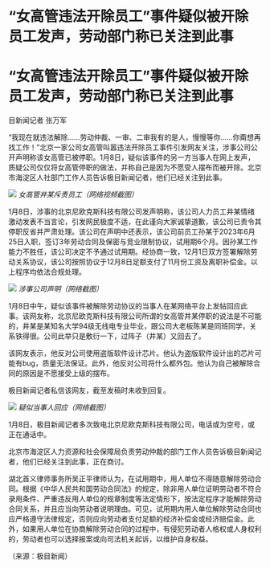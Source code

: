 # “女高管违法开除员工”事件疑似被开除员工发声，劳动部门称已关注到此事

# “女高管违法开除员工”事件疑似被开除员工发声，劳动部门称已关注到此事

目新闻记者 张万军

“我现在就违法解除……劳动仲裁、一审、二审我有的是人，慢慢等你……你甭想再找工作！”北京一家公司女高管叫嚣违法开除员工事件引发网友关注，涉事公司公开声明称该女高管已被停职。1月8日，疑似该事件的另一方当事人在网上发声，质疑公司仅仅将女高管停职的做法，并称自己是因为不愿受人摆布而被开除。北京市海淀区人社部门工作人员告诉极目新闻记者，他们已经关注到此事。

![](https://inews.gtimg.com/om_bt/OtnfB81LyBNQTEspLHJJ6yVl721_La8vv7fE1lOXDQ2zUAA/1000)
_女高管井某斥责员工（网络视频截图）_

1月8日，涉事的北京尼欧克斯科技有限公司发声明称，该公司人力员工井某情绪激动发表不当言论，引发网民极度不适，在此谨向大家诚挚道歉，该公司已责令其停职反省并严肃处理。该公司在声明中还表示，该公司前员工孙某于2023年6月25日入职，签订3年劳动合同及保密与竞业限制协议，试用期6个月。因孙某工作能力不胜任，该公司决定不予通过试用期。经协商一致，12月1日双方签署解除劳动关系协议，该公司按照协议于12月8日足额支付了11月份工资及离职补偿金。以上程序均依法合规处理。

![](https://inews.gtimg.com/om_bt/OaU4QWNeEmN5YZtOaDHExA16On7T3v3N4ctI9ecpW4tLYAA/1000)
_涉事公司声明（网络截图）_

1月8日中午，疑似该事件被解除劳动协议的当事人在某网络平台上发帖回应此事。该网友称，北京尼欧克斯科技有限公司所谓的女高管井某停职的说法是不可能的，井某是某知名大学94级无线电专业毕业，跟公司大老板陈某是同班同学，关系铁得很。公司此举只是敷衍一下，过阵子（井某）又回去了。

该网友表示，他反对公司使用盗版软件设计芯片。他认为盗版软件设计出的芯片可能有bug，质量无法保证。此外，他反对公司将什么都外包。他认为自己被解除合同的原因是不愿接受上级的摆布。

极目新闻记者私信该网友，截至发稿时未收到回复。

![](https://inews.gtimg.com/om_bt/OJbHPrURTXqafNisz4dXZTj7f97srdDFeKEjE5wReFnLYAA/1000)
_疑似当事人回应（网络截图）_

1月8日，极目新闻记者多次致电北京尼欧克斯科技有限公司，电话或为空号，或正在通话中。

北京市海淀区人力资源和社会保障局负责劳动仲裁的部门工作人员告诉极目新闻记者，他们已经关注到此事，正在商讨。

湖北首义律师事务所吴正平律师认为，在试用期中，用人单位不得随意解除劳动合同。根据《中华人民共和国劳动合同法》的规定，除非用人单位证明劳动者不符合录用条件、严重违反用人单位的规章制度等法定情形下，按法定程序才能解除劳动合同关系，并且应当向劳动者说明理由。可见，试用期内用人单位解除劳动合同也应严格遵守法律规定，否则应向劳动者支付足额的经济补偿金或经济赔偿金。此外，如果用人单位在协商解除劳动合同的过程中，有侵犯劳动者人格权或人身权利的，劳动者也可以选择报案或向司法机关起诉，以维护自身权益。

（来源：极目新闻）

